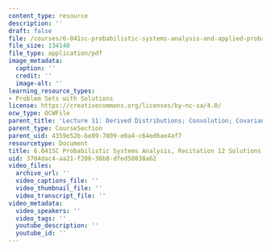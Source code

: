 ```yaml
---
content_type: resource
description: ''
draft: false
file: /courses/6-041sc-probabilistic-systems-analysis-and-applied-probability-fall-2013/3704dac4aa21f20636b8dfed50838a62_MIT6_041SCF13_rec12_sol.pdf
file_size: 134140
file_type: application/pdf
image_metadata:
  caption: ''
  credit: ''
  image-alt: ''
learning_resource_types:
- Problem Sets with Solutions
license: https://creativecommons.org/licenses/by-nc-sa/4.0/
ocw_type: OCWFile
parent_title: 'Lecture 11: Derived Distributions; Convolution; Covariance and Correlation'
parent_type: CourseSection
parent_uid: 4359e52b-be89-7809-e0a4-c64ed6ae4af7
resourcetype: Document
title: 6.041SC Probabilistic Systems Analysis, Recitation 12 Solutions
uid: 3704dac4-aa21-f206-36b8-dfed50838a62
video_files:
  archive_url: ''
  video_captions_file: ''
  video_thumbnail_file: ''
  video_transcript_file: ''
video_metadata:
  video_speakers: ''
  video_tags: ''
  youtube_description: ''
  youtube_id: ''
---
```

